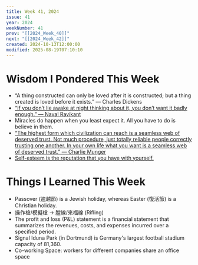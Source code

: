 ```yaml
---
title: Week 41, 2024
issue: 41
year: 2024
weekNumber: 41
prev: "[[2024_Week_40]]"
next: "[[2024_Week_42]]"
created: 2024-10-13T12:00:00
modified: 2025-08-19T07:10:10
---
```


# Wisdom I Pondered This Week

* “A thing constructed can only be loved after it is constructed; but a thing created is loved before it exists.” — Charles Dickens
* [“If you don’t lie awake at night thinking about it, you don’t want it badly enough.” — Naval Ravikant](https://x.com/naval/status/1842464394107887779)
* Miracles do happen when you least expect it. All you have to do is believe in them.
* [“The highest form which civilization can reach is a seamless web of deserved trust. Not much procedure, just totally reliable people correctly trusting one another. In your own life what you want is a seamless web of deserved trust.” — Charlie Munger](https://www.youtube.com/watch?v=jY1eNlL6NKs&t=39m38s)
* [Self-esteem is the reputation that you have with yourself.](https://x.com/naval/status/819595652644491264)

# Things I Learned This Week

* Passover (逾越節) is a Jewish holiday, whereas Easter (復活節) is a Christian holiday.
* 操作槍/模擬槍 → 膛線/來福線 (Rifling)
* The profit and loss (P\&L) statement is a financial statement that summarizes the revenues, costs, and expenses incurred over a specified period.
* Signal Iduna Park (in Dortmund) is Germany's largest football stadium capacity of 81,360.
* Co-working Space: workers for different companies share an office space
